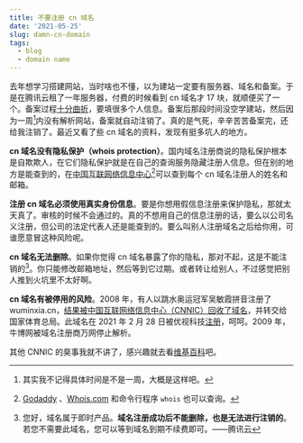 ```yaml
---
title: 不要注册 cn 域名
date: '2021-05-25'
slug: damn-cn-domain
tags:
  - blog
  - domain name
---
```


去年想学习搭建网站，当时啥也不懂，以为建站一定要有服务器、域名和备案。于是在腾讯云租了一年服务器，付费的时候看到 cn 域名才 17 块，就顺便买了一个。备案过程[十分曲折](http://disq.us/p/2ev0ji9)，要填很多个人信息。备案后那段时间没空学建站，然后因为一周[^zhou]内没有解析网站，备案就自动注销了。真的是气死，辛辛苦苦备案完，还给我注销了。最近又看了些 cn 域名的资料，发现有挺多坑人的地方。

[^zhou]: 其实我不记得具体时间是不是一周，大概是这样吧。

**cn 域名没有隐私保护（whois protection）**。国内域名注册商说的隐私保护根本是自欺欺人，在它们隐私保护就是在自己的查询服务隐藏注册人信息。但在别的地方是能查到的，在[中国互联网络信息中心](https://whois.cnnic.cn/)[^xin]可以查到每个 cn 域名注册人的姓名和邮箱。

[^xin]: [Godaddy](https://www.godaddy.com/whois) 、[Whois.com](https://www.whois.com/whois/) 和命令行程序 `whois` 也可以查询。

**注册 cn 域名必须使用真实身份信息**。要是你想用假信息注册来保护隐私，那就太天真了。审核的时候不会通过的。真的不想用自己的信息注册的话，要么以公司名义注册，但公司的法定代表人还是能查到的。要么叫别人注册域名之后给你用，可谁愿意冒这种风险呢。

**cn 域名无法删除**。如果你觉得 cn 域名暴露了你的隐私，那对不起，这是不能注销的[^de]。你只能修改邮箱地址，然后等到它过期。或者转让给别人，不过感觉把别人推到火坑里不太好啊。

[^de]: 您好，域名属于即时产品。**域名注册成功后不能删除，也是无法进行注销的**。若您不需要此域名，您可以等到域名到期不续费即可。——腾讯云

**cn 域名有被停用的风险**。2008 年，有人以跳水奥运冠军吴敏霞拼音注册了 wuminxia.cn，[结果被中国互联网络信息中心（CNNIC）回收了域名](https://www.cnbeta.com/articles/tech/62209.htm)，并转交给国家体育总局。此域名在 2021 年 2 月 28 日被优视科技[注册](https://whois.cnnic.cn/WhoisServlet?queryType=Domain&domain=wuminxia.cn)，呵呵。2009 年，牛博网被域名注册商万网停止解析。

其他 CNNIC 的臭事我就不讲了，感兴趣就去看[维基百科](https://zh.wikipedia.org/zh-cn/%E4%B8%AD%E5%9C%8B%E4%BA%92%E8%81%AF%E7%B6%B2%E7%B5%A1%E4%BF%A1%E6%81%AF%E4%B8%AD%E5%BF%83)吧。